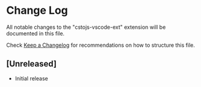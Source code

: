 # Change Log

All notable changes to the "cstojs-vscode-ext" extension will be documented in this file.

Check [Keep a Changelog](http://keepachangelog.com/) for recommendations on how to structure this file.

## [Unreleased]

- Initial release